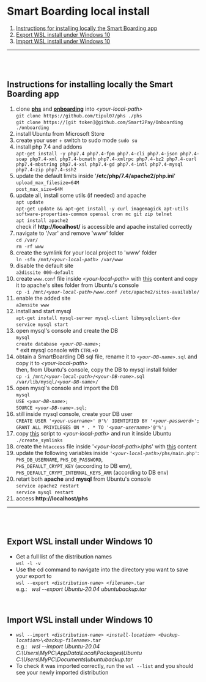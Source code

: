 # Smart Boarding local install

1. [Instructions for installing locally the Smart Boarding app](#summary1)
1. [Export WSL install under Windows 10](#summary2)
3. [Import WSL install under Windows 10](#summary3)

---

<br><br>
## Instructions for installing locally the Smart Boarding app <a name="summary1"></a>

<ol>
  <li>
    clone <b><a href="https://github.com/tipul07/phs">phs</a></b> and <b><a href="https://github.com/Smart2Pay/Onboarding">onboarding</a></b> into <i>&lt;your-local-path&gt;</i><br/>
    <code>git clone https://github.com/tipul07/phs ./phs</code><br/>
    <code>git clone https://[git token]@github.com/Smart2Pay/Onboarding ./onboarding</code>
  </li>
  <li>
    install Ubuntu from Microsoft Store
  </li>
  <li>
    create your user + switch to sudo mode <code>sudo su</code>
  </li>
  <li>
    install php 7.4 and addons<br/>
    <code>apt-get install -y php7.4 php7.4-fpm php7.4-cli php7.4-json php7.4-soap php7.4-xml php7.4-bcmath php7.4-xmlrpc php7.4-bz2 php7.4-curl php7.4-mbstring php7.4-xsl php7.4-gd php7.4-intl php7.4-mysql php7.4-zip php7.4-ssh2</code>
  </li>
	<li>
		update the default limits inside '<b>/etc/php/7.4/apache2/php.ini</b>'<br/>
		<code>upload_max_filesize=64M</code><br/>
		<code>post_max_size=64M</code>
	</li>
  <li>
    update all, install some utils (if needed) and apache<br/>
    <code>apt update</code><br/>
    <code>apt-get update && apt-get install -y curl imagemagick apt-utils software-properties-common openssl cron mc git zip telnet</code><br/>
    <code>apt install apache2</code><br/>
    check if <b>http://localhost/</b> is accessible and apache installed correctly
  </li>
  <li>
    navigate to '/var' and remove 'www' folder<br/>
    <code>cd /var/</code><br/>
    <code>rm -rf www</code>
  </li>
  <li>
    create the symlink for your local project to 'www' folder<br/>
    <code>ln -sfn /mnt/<i>&lt;your-local-path&gt;</i> /var/www</code>
  </li>
  <li>
    disable the default site<br/>
    <code>a2dissite 000-default</code>
  </li>
  <li>
    create <code>www.conf</code> file inside <i>&lt;your-local-path&gt;</i> with <a href="res/www.conf">this</a> content and copy it to apache's sites folder from Ubuntu's console<br/>
    <code>cp -i /mnt/<i>&lt;your-local-path&gt;</i>/www.conf /etc/apache2/sites-available/</code>
  </li>
  <li>
    enable the added site<br/>
    <code>a2ensite www</code>
  </li>
  <li>
    install and start mysql<br/>
    <code>apt-get install mysql-server mysql-client libmysqlclient-dev</code><br/>
    <code>service mysql start</code>
  </li>
  <li>
    open mysql's console and create the DB<br/>
		<code>mysql</code><br/>
    <code>create database <i>&lt;your-DB-name&gt;</i>;</code><br//>
    * exit mysql console with <code>CTRL</code>+<code>D</code>
  </li>
  <li>
    obtain a SmartBoarding DB sql file, rename it to <code><i>&lt;your-DB-name&gt;</i>.sql</code> and copy it to <i>&lt;your-local-path&gt;</i><br/>
    then, from Ubuntu's console, copy the DB to mysql install folder<br/>
    <code>cp -i /mnt/<i>&lt;your-local-path&gt;</i>/<i>&lt;your-DB-name&gt;</i>.sql /var/lib/mysql/<i>&lt;your-DB-name&gt;</i>/</code>
  </li>
  <li>
    open mysql's console and import the DB<br/>
		<code>mysql</code><br/>
    <code>USE <i>&lt;your-DB-name&gt;</i>;</code><br/>
	  <code>SOURCE <i>&lt;your-DB-name&gt;</i>.sql;</code>
  </li>
  <li>
    still inside mysql console, create your DB user<br/>
    <code>CREATE USER '<i>&lt;your-username&gt;</i>' @'%' IDENTIFIED BY '<i>&lt;your-password&gt;</i>';</code><br/>
    <code>GRANT ALL PRIVILEGES ON * . * TO '<i>&lt;your-username&gt;</i>'@'%';</code>
  </li>
  <li>
    copy <a href="res/create_symlinks.sh">this</a> script to <i>&lt;your-local-path&gt;</i> and run it inside Ubuntu<br/>
    <code>./create_symlinks</code>
  </li>
  <li>
		create the <code>htaccess</code> file inside '<i>&lt;your-local-path&gt;</i>/phs' with <a href="res/htaccess">this</a> content
  </li>
	<li>
		update the following variables inside <code>'<i>&lt;your-local-path&gt;</i>/phs/main.php'</code>:<br/>
		<code>PHS_DB_USERNAME</code>, <code>PHS_DB_PASSWORD</code>,<br/>
		<code>PHS_DEFAULT_CRYPT_KEY</code> (according to DB env),<br/>
		<code>PHS_DEFAULT_CRYPT_INTERNAL_KEYS_ARR</code> (according to DB env)
	</li>
	<li>
		retart both <b>apache</b> and <b>mysql</b> from Ubuntu's console<br/>
		<code>service apache2 restart</code><br/>
		<code>service mysql restart</code>
	</li>
	<li>
		access <b>http://localhost/phs</b>
	</li>
</ol>

---
<br/><br/>
## Export WSL install under Windows 10 <a name="summary2"></a>
<ul>
	<li>
		Get a full list of the distribution names<br/>
		<code>wsl -l -v</code>
	</li>
	<li>
		Use the cd command to navigate into the directory you want to save your export to<br/>
		<code>wsl --export <i>&lt;distribution-name&gt;</i> <i>&lt;filename&gt;</i>.tar</code><br>
		e.g.: &nbsp;&nbsp;<i>wsl --export Ubuntu-20.04 ubuntubackup.tar</i>
	</li>
</ul>
<br/>

## Import WSL install under Windows 10 <a name="summary3"></a>
<ul>
	<li>
		<code>wsl --import <i>&lt;distribution-name&gt;</i> <i>&lt;install-location&gt;</i> <i>&lt;backup-location&gt;</i>\<i>&lt;backup-filename&gt;</i>.tar</code><br/>
		e.g.: &nbsp;&nbsp;<i>wsl --import Ubuntu-20.04 C:\Users\MyPC\AppData\Local\Packages\Ubuntu C:\Users\MyPC\Documents\ubuntubackup.tar</i>
	</li>
	<li>
		To check it was imported correctly, run the <code>wsl --list</code> and you should see your newly imported distribution
	</li>
</ul>
			
	
